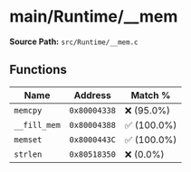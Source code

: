 # main/Runtime/__mem

**Source Path:** `src/Runtime/__mem.c`

## Functions

| Name | Address | Match % |
|------|---------|---------|
| `memcpy` | `0x80004338` | :x: (95.0%) |
| `__fill_mem` | `0x80004388` | :white_check_mark: (100.0%) |
| `memset` | `0x8000443C` | :white_check_mark: (100.0%) |
| `strlen` | `0x80518350` | :x: (0.0%) |